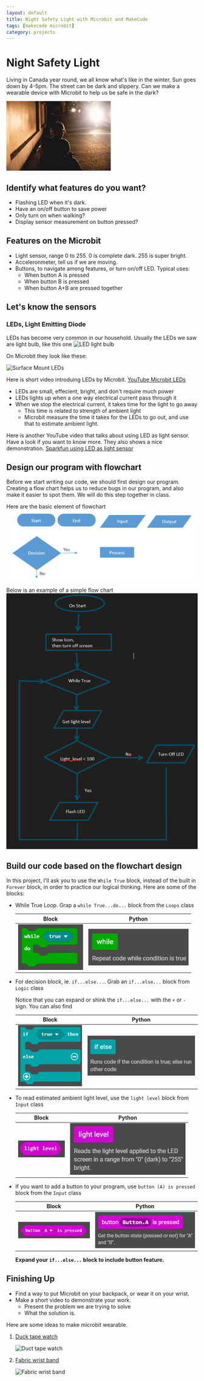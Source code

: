```yaml
---
layout: default
title: Night Safety Light with Microbit and MakeCode
tags: [makecode microbit]
category: projects
---
```


# Night Safety Light

Living in Canada year round, we all know  what's like in the winter. Sun goes down by 4-5pm. The street can be dark and slippery. Can we make a wearable device with Microbit to help us be safe in the dark? 

![Dark street](/assets/dark_street.jpg)

## Identify what features do you want? 

- Flashing LED when it's dark.
- Have an on/off button to save power
- Only turn on when walking? 
- Display sensor measurement on button pressed? 

## Features on the Microbit

- Light sensor, range 0 to 255. 0 is complete dark. 255 is super bright.
- Acceleronmeter, tell us if we are moving.
- Buttons, to navigate among features, or turn on/off LED. Typical uses: 
    - When button A is pressed
    - When button B is pressed
    - When button A+B are pressed together

## Let's know the sensors

### LEDs, Light Emitting Diode

LEDs has become very common in our household. Usually the LEDs we saw are light bulb, like this one
![LED light bulb](https://www.premierltg.com/wp-content/uploads/2015/07/LED-bulbs.jpg)

On Microbit they look like these:

![Surface Mount LEDs](https://aws.robu.in/wp-content/uploads/2019/11/Surface-Mount-LED-2-1-314x252.jpg)

Here is short video introduing LEDs by Microbit. [YouTube Microbit LEDs](https://youtu.be/jzwa-HegLk4)

- LEDs are small, effecient, bright, and don't require much power
- LEDs lights up when a one way electrical current pass through it
- When we stop the electrical current, it takes time for the light to go away
    - This time is related to strength of ambient light
    - Microbit measure the time it takes for the LEDs to go out, and use that to estimate ambient light.

Here is another YouTube video that talks about using LED as light sensor. Have a look if you want to know more. They also shows a nice demonstration.
[Sparkfun using LED as light sensor](https://youtu.be/Gv6Ijam6yFY)


## Design our program with flowchart

Before we start writing our code, we should first design our program. Creating a flow chart helps us to reduce bugs in our program, and also make it easier to spot them. We will do this step together in class. 

Here are the basic element of flowchart
![flow chart](/assets/flowchart_element.PNG)

Below is an example of a simple flow chart
![Project flow chart](/assets/night_light_flowchart.PNG)

## Build our code based on the flowchart design

In this project, I'll ask you to use the ```While True``` block, instead of the built in ```Forever``` block, in order to practice our logical thinking. Here are some of the blocks:

- While True Loop. Grap a ```while True...do...``` block from the ```Loops``` class

    | Block | Python |
    |:---:|:---:|
    | ![while_true](/assets/while_true.PNG)  |![while_python](/assets/while_python.PNG) |

- For decision block, ie. ```if...else...```. Grab an ```if...else...``` block from ```Logic``` class

    Notice that you can expand or shink the ```if...else...``` with the ```+``` or ```-``` sign. You can also find 

    | Block | Python |
    |:---:|:---:|
    |![if_else](/assets/If_else.PNG)   |![if_else_python](/assets/if_else_python.PNG)|

- To read estimated ambient light level, use the ```light level``` block from ```Input``` class

    | Block | Python |
    |:---:|:---:|
    |![light_level_block](/assets/light_level_block.PNG) |![light_level_python](/assets/light_level_python.PNG)|

- If you want to add a button to your program, use ```button (A) is pressed``` block from the ```Input``` class

    | Block | Python |
    |:---:|:---:|
    |![button_press_block](/assets/button_press_block.PNG) | ![button_press_python](/assets/button_press_python.PNG) |

    **Expand your ```if...else...``` block to include button feature.** 

## Finishing Up

- Find a way to put Microbit on your backpack, or wear it on your wrist. 
- Make a short video to demonstrate your work. 
    - Present the problem we are trying to solve
    - What the solution is.

Here are some ideas to make microbit wearable. 

1. [Duck tape watch](https://makecode.microbit.org/projects/duct-tape-watch)

    ![Duct tape watch](https://pxt.azureedge.net/blob/5ac0567b66ec994265b26239f6b36492afa612a6/static/mb/projects/duct-tape-watch.jpg)

2. [Fabric wrist band](https://makecode.microbit.org/projects/watch/make)

    ![Fabric wrist band](https://pxt.azureedge.net/blob/d017662f117ad6e46fa9b5f13dd21c44cda07295/static/mb/lessons/the-watch-1.png)


